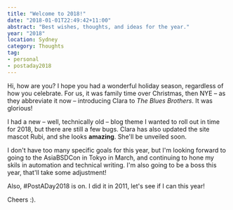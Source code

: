 ```yaml
---
title: "Welcome to 2018!"
date: "2018-01-01T22:49:42+11:00"
abstract: "Best wishes, thoughts, and ideas for the year."
year: "2018"
location: Sydney
category: Thoughts
tag:
- personal
- postaday2018
---
```

Hi, how are you? I hope you had a wonderful holiday season, regardless of how you celebrate. For us, it was family time over Christmas, then NYE – as they abbreviate it now – introducing Clara to *The Blues Brothers*. It was glorious!

I had a new – well, technically old – blog theme I wanted to roll out in time for 2018, but there are still a few bugs. Clara has also updated the site mascot Rubi, and she looks **amazing**. She'll be unveiled soon.

I don't have too many specific goals for this year, but I'm looking forward to going to the AsiaBSDCon in Tokyo in March, and continuing to hone my skils in automation and technical writing. I'm also going to be a boss this year, that'll take some adjustment!

Also, #PostADay2018 is on. I did it in 2011, let's see if I can this year!

Cheers :).

